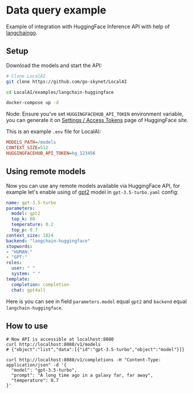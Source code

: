 # Data query example

Example of integration with HuggingFace Inference API with help of [langchaingo](https://github.com/tmc/langchaingo).

## Setup

Download the models and start the API:

```bash
# Clone LocalAI
git clone https://github.com/go-skynet/LocalAI

cd LocalAI/examples/langchain-huggingface

docker-compose up -d
```

Node: Ensure you've set `HUGGINGFACEHUB_API_TOKEN` environment variable, you can generate it
on [Settings / Access Tokens](https://huggingface.co/settings/tokens) page of HuggingFace site.

This is an example `.env` file for LocalAI:

```ini
MODELS_PATH=/models
CONTEXT_SIZE=512
HUGGINGFACEHUB_API_TOKEN=hg_123456
```

## Using remote models

Now you can use any remote models available via HuggingFace API, for example let's enable using of
[gpt2](https://huggingface.co/gpt2) model in `gpt-3.5-turbo.yaml` config:

```yml
name: gpt-3.5-turbo
parameters:
  model: gpt2
  top_k: 80
  temperature: 0.2
  top_p: 0.7
context_size: 1024
backend: "langchain-huggingface"
stopwords:
- "HUMAN:"
- "GPT:"
roles:
  user: " "
  system: " "
template:
  completion: completion
  chat: gpt4all
```

Here is you can see in field `parameters.model` equal `gpt2` and `backend` equal `langchain-huggingface`.

## How to use

```shell
# Now API is accessible at localhost:8080
curl http://localhost:8080/v1/models
# {"object":"list","data":[{"id":"gpt-3.5-turbo","object":"model"}]}

curl http://localhost:8080/v1/completions -H "Content-Type: application/json" -d '{
  "model": "gpt-3.5-turbo",
  "prompt": "A long time ago in a galaxy far, far away",
  "temperature": 0.7
}'
```